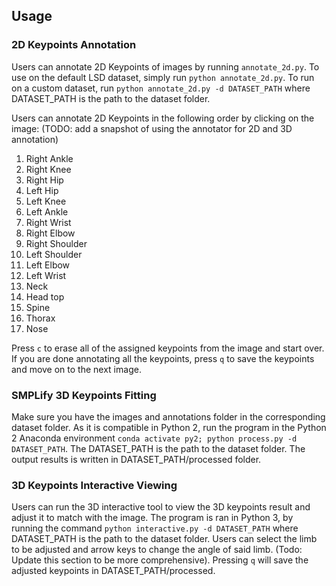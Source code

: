## Usage
### 2D Keypoints Annotation
Users can annotate 2D Keypoints of images by running `annotate_2d.py`. To use on the default LSD dataset, simply run `python annotate_2d.py`. To run on a custom dataset, run `python annotate_2d.py -d DATASET_PATH` where DATASET_PATH is the path to the dataset folder.

Users can annotate 2D Keypoints in the following order by clicking on the image:
(TODO: add a snapshot of using the annotator for 2D and 3D annotation)
1. Right Ankle
2. Right Knee
3. Right Hip
4. Left Hip
5. Left Knee
6. Left Ankle
7. Right Wrist
8. Right Elbow
9. Right Shoulder
10. Left Shoulder
11. Left Elbow
12. Left Wrist
13. Neck
14. Head top
15. Spine
16. Thorax
17. Nose

Press `c` to erase all of the assigned keypoints from the image and start over. If you are done annotating all the keypoints, press `q` to save the keypoints and move on to the next image.

### SMPLify 3D Keypoints Fitting
Make sure you have the images and annotations folder in the corresponding dataset folder. As it is compatible in Python 2, run the program in the Python 2 Anaconda environment `conda activate py2; python process.py -d DATASET_PATH`. The DATASET_PATH is the path to the dataset folder. The output results is written in DATASET_PATH/processed folder.

### 3D Keypoints Interactive Viewing
Users can run the 3D interactive tool to view the 3D keypoints result and adjust it to match with the image. The program is ran in Python 3, by running the command `python interactive.py -d DATASET_PATH` where DATASET_PATH is the path to the dataset folder. Users can select the limb to be adjusted and arrow keys to change the angle of said limb. (Todo: Update this section to be more comprehensive). Pressing `q` will save the adjusted keypoints in DATASET_PATH/processed.
